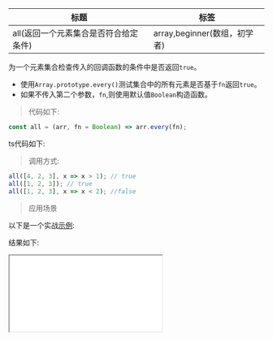 | 标题                                  | 标签                         |
| ------------------------------------- | ---------------------------- |
| all(返回一个元素集合是否符合给定条件) | array,beginner(数组，初学者) |

为一个元素集合检查传入的回调函数的条件中是否返回`true`。

- 使用`Array.prototype.every()`测试集合中的所有元素是否基于`fn`返回`true`。
- 如果不传入第二个参数，`fn`,则使用默认值`Boolean`构造函数。

> 代码如下:

```js
const all = (arr, fn = Boolean) => arr.every(fn);
```

ts代码如下:

<div class="code-editor" data-url="codes/javascript/ts/all.ts" data-language="typescript"></div>

> 调用方式:

```js
all([4, 2, 3], x => x > 1); // true
all([1, 2, 3]); // true
all([1, 2, 3], x => x < 2); //false
```


> 应用场景

以下是一个实战<a href="codes/javascript/html/all.html" target="_blank" rel="noopener noreferrer">示例</a>:

<div class="code-editor" data-url="codes/javascript/html/all.html" data-language="html"></div>

结果如下:

<iframe src="codes/javascript/html/all.html"></iframe>
